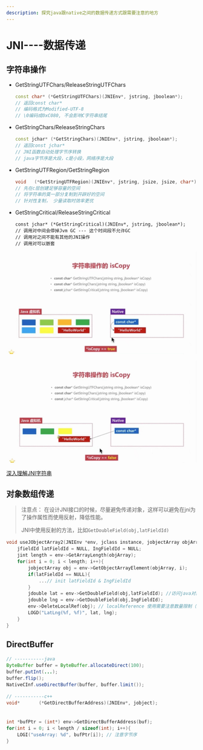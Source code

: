 ```yaml
---
description: 探究java跟native之间的数据传递方式跟需要注意的地方
---
```


# JNI----数据传递

## 字符串操作

* GetStringUTFChars/ReleaseStringUTFChars

  ```cpp
  const char* (*GetStringUTFChars)(JNIEnv*, jstring, jboolean*);
  // 返回const char*
  // 编码格式为Modified-UTF-8
  // \0编码成0xC080, 不会影响C字符串结尾
  ```

* GetStringChars/ReleaseStringChars

  ```cpp
  const jchar* (*GetStringChars)(JNIEnv*, jstring, jboolean*);
  // 返回const jchar*
  // JNI函数自动处理字节序转换
  // java字节序是大段，c是小段，网络序是大段
  ```

* GetStringUTFRegion/GetStringRegion

  ```cpp
  void   (*GetStringUTFRegion)(JNIEnv*, jstring, jsize, jsize, char*);
  // 先在c层创建足够容量的空间
  // 将字符串的莫一部分复制到开辟好的空间
  // 针对性复制， 少量读取时效率更优
  ```

* GetStringCritical/ReleaseStringCritical

  ```text
  const jchar* (*GetStringCritical)(JNIEnv*, jstring, jboolean*);
  // 调用对中间会停掉Jvm GC --- 这个时间段不允许GC
  // 调用对之间不能有其他的JNI操作
  // 调用对可以嵌套
  ```

![jni\_copy\_true](../../.gitbook/assets/jni_copy_false.jpg)

![jni\_copy\_false](../../.gitbook/assets/jni_copy_true.jpg)

[深入理解JNI字符串](https://www.cnblogs.com/mingfeng002/p/6515031.html)



## 对象数组传递

> 注意点： 在设计JNI接口的时候，尽量避免传递对象，这样可以避免在jni为了操作属性而使用反射，降低性能。
>
> JNI中使用反射的方法，比如`GetDoubleField(obj,latFieldId)`

```c++
void useJObjectArray2(JNIEnv *env, jclass instance, jobjectArray objArray){
    jfieldId latFieldId = NULL, IngFieldId = NULL;
    jint length = env->GetArrayLength(objArray);
    for(int i = 0; i < length; i++){
        jobjectArray obj = env->GetObjectArrayElement(objArray, i);
        if(latFieldId == NULL){
            ...// init latFieldId & IngFieldId
        }
        jdouble lat = env->GetDoubleField(obj,latFieldId); //访问java对象，会使用到反射
        jdouble lng = env->GetDoubleField(obj,IngFieldId);
        env->DeleteLocalRef(obj); // localReference 使用需要注意数量限制（一般为：512）
        LOGD("LatLng(%f, %f)", lat, lng);
    }
}
```

## DirectBuffer

```java
// -----------java
ByteBuffer buffer = ByteBuffer.allocateDirect(100);
buffer.putInt(...);
buffer.flip();
NativeCInf.useDirectBuffer(buffer, buffer.limit());
```

```c++
// -----------c++
void*       (*GetDirectBufferAddress)(JNIEnv*, jobject);


int *bufPtr = (int*) env->GetDirectBufferAddress(buf);
for(int i = 0; i < length / sizeof(int); i++){
    LOGI("useArray: %d", bufPtr[i]); // 注意字节序
}
```